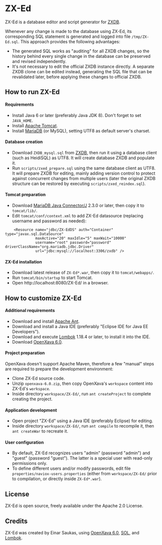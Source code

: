 # ZX-Ed

ZX-Ed is a database editor and script generator for [ZXDB](https://github.com/zxdb/ZXDB).

Whenever any change is made to the database using ZX-Ed, its corresponding SQL statement is generated and logged into file `/tmp/ZX-Ed.sql`. This approach provides the following advantages:

* The generated SQL works as "auditing" for all ZXDB changes, so the history behind every single change in the database can be preserved and revised independently.
* It's not necessary to edit the official ZXDB instance directly. A separate ZXDB clone can be edited instead, generating the SQL file that can be revalidated later, before applying these changes to official ZXDB.


## How to run ZX-Ed

#### Requirements

* Install Java 6 or later (preferably Java JDK 8). Don't forget to set `JAVA_HOME`.
* Install [Apache Tomcat](https://tomcat.apache.org/).
* Install [MariaDB](https://downloads.mariadb.org/) (or MySQL), setting UTF8 as default server's charset.


#### Database creation

* Download `ZXDB_mysql.sql` from [ZXDB](https://github.com/zxdb/ZXDB), then run it using a database client (such as HeidiSQL) as UTF8. It will create database ZXDB and populate it.
* Run `scripts/zxed_prepare.sql` using the same database client as UTF8. It will prepare ZXDB for editing, mainly adding version control to protect against concurrent changes from multiple users (later the original ZXDB structure can be restored by executing `scripts/zxed_reindex.sql`).


#### Tomcat preparation

* Download [MariaDB Java Connector/J](https://downloads.mariadb.org/) 2.3.0 or later, then copy it to `tomcat/lib/`.
* Edit `tomcat/conf/context.xml` to add ZX-Ed datasource (replacing username and password as needed):
```
    <Resource name="jdbc/ZX-EdDS" auth="Container" type="javax.sql.DataSource"
              maxActive="20" maxIdle="5" maxWait="10000"
              username="root" password="password" driverClassName="org.mariadb.jdbc.Driver"
              url="jdbc:mysql://localhost:3306/zxdb" />
```


#### ZX-Ed installation

* Download latest release of `ZX-Ed*.war`, then copy it to `tomcat/webapps/`.
* Run `tomcat/bin/startup` to start Tomcat.
* Open http://localhost:8080/ZX-Ed/ in a browser.


## How to customize ZX-Ed

#### Additional requirements

* Download and install [Apache Ant](https://ant.apache.org/).
* Download and install a Java IDE (preferably "Eclipse IDE for Java EE Developers").
* Download and execute [Lombok](https://projectlombok.org/) 1.18.4 or later, to install it into the IDE.
* Download [OpenXava 6.0](https://sourceforge.net/projects/openxava/).


#### Project preparation

OpenXava doesn't support Apache Maven, therefore a few "manual" steps are required to prepare the development environment:

* Clone ZX-Ed source code.
* Unzip `openxava-6.0.zip`, then copy OpenXava's `workspace` content into ZX-Ed's `workspace`.
* Inside directory `workspace/ZX-Ed/`, run `ant createProject` to complete creating the project.


#### Application development

* Open project "ZX-Ed" using a Java IDE (preferably Eclipse) for editing.
* Inside directory `workspace/ZX-Ed/`, run `ant compile` to recompile it, then `ant createWar` to recreate it.


#### User configuration

* By default, ZX-Ed recognizes users "admin" (password "admin") and "guest" (password "guest"). The latter is a special user with read-only permissions only.
* To define different users and/or modify passwords, edit file `properties/naviox-users.properties` (either from `workspace/ZX-Ed/` prior to compilation, or directly inside `ZX-Ed*.war`).


## License

ZX-Ed is open source, freely available under the Apache 2.0 License.


## Credits

ZX-Ed was created by Einar Saukas, using [OpenXava 6.0](https://sourceforge.net/projects/openxava/), [SOL](http://summabr.github.io/sol/), and [Lombok](https://projectlombok.org/).
